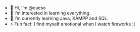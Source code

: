- 👋 Hi, I’m @cueso
- 👀 I’m interested in learning everything. 
- 🌱 I’m currently learning Java, XAMPP and SQL.
- ⚡ Fun fact: I find myself emotional when I watch fireworks :(

<!---
cueso/cueso is a ✨ special ✨ repository because its `README.md` (this file) appears on your GitHub profile.
You can click the Preview link to take a look at your changes.
--->
